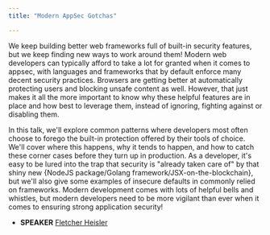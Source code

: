 ```yaml
---
title: "Modern AppSec Gotchas"

---
```


We keep building better web frameworks full of built-in security features, but we keep finding new ways to work around them! Modern web developers can typically afford to take a lot for granted when it comes to appsec, with languages and frameworks that by default enforce many decent security practices. Browsers are getting better at automatically protecting users and blocking unsafe content as well. However, that just makes it all the more important to know why these helpful features are in place and how best to leverage them, instead of ignoring, fighting against or disabling them.

In this talk, we'll explore common patterns where developers most often choose to forego the built-in protection offered by their tools of choice. We'll cover where this happens, why it tends to happen, and how to catch these corner cases before they turn up in production. As a developer, it's easy to be lured into the trap that security is "already taken care of" by that shiny new {NodeJS package/Golang framework/JSX-on-the-blockchain}, but we'll also give some examples of insecure defaults in commonly relied on frameworks. Modern development comes with lots of helpful bells and whistles, but modern developers need to be more vigilant than ever when it comes to ensuring strong application security!

* **SPEAKER** [Fletcher Heisler](/bios/fletcher_heisler)
